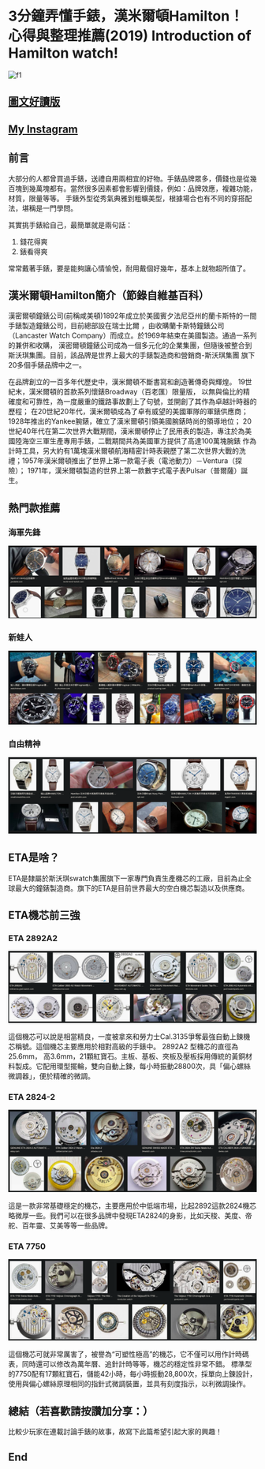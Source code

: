 # 3分鐘弄懂手錶，漢米爾頓Hamilton！心得與整理推薦(2019) Introduction of Hamilton watch!
![f1](https://github.com/HCH1/blog/blob/master/fig/watch31.png)

## [圖文好讀版]()
## [My Instagram](https://www.instagram.com/redbox111)

## 前言
大部分的人都曾買過手錶，送禮自用兩相宜的好物。手錶品牌眾多，價錢也是從幾百塊到幾萬塊都有。當然很多因素都會影響到價錢，例如：品牌效應，複雜功能，材質，限量等等。
手錶外型從秀氣典雅到粗曠美型，根據場合也有不同的穿搭配法，堪稱是一門學問。

其實挑手錶給自己，最簡單就是兩句話：
1. 錢花得爽
2. 錶看得爽

常常戴著手錶，要是能夠讓心情愉悅，耐用戴個好幾年，基本上就物超所值了。

## 漢米爾頓Hamilton簡介（節錄自維基百科）
漢密爾頓鐘錶公司(前稱咸美頓)1892年成立於美國賓夕法尼亞州的蘭卡斯特的一間手錶製造鐘錶公司，目前總部設在瑞士比爾
，由收購蘭卡斯特鐘錶公司（Lancaster Watch Company）而成立。於1969年結束在美國製造。通過一系列的兼併和收購，
漢密爾頓鐘錶公司成為一個多元化的企業集團，但隨後被整合到斯沃琪集團。目前，該品牌是世界上最大的手錶製造商和營銷商-斯沃琪集團
旗下20多個手錶品牌中之一。

在品牌創立的一百多年代歷史中，漢米爾頓不斷書寫和創造著傳奇與輝煌。 19世紀末，漢米爾頓的首款系列懷錶Broadway（百老匯）限量版，
以無與倫比的精確度和可靠性，為一度嚴重的鐵路事故劃上了句號，並開創了其作為卓越計時器的歷程；
在20世紀20年代，漢米爾頓成為了卓有威望的美國軍隊的軍錶供應商；1928年推出的Yankee腕錶，確立了漢米爾頓引領美國腕錶時尚的領導地位；
20世紀40年代在第二次世界大戰期間，漢米爾頓停止了民用表的製造，專注於為美國陸海空三軍生產專用手錶，二戰期間共為美國軍方提供了高達100萬塊腕錶
作為計時工具，另大約有1萬塊漢米爾頓航海精密計時表親歷了第二次世界大戰的洗禮；1957年漢米爾頓推出了世界上第一款電子表（電池動力）－Ventura（探險）；
1971年，漢米爾頓製造的世界上第一款數字式電子表Pulsar（普爾薩）誕生。


## 熱門款推薦
### 海軍先鋒
![f1](https://github.com/HCH1/blog/blob/master/fig/watch33a.png)

### 新蛙人
![f1](https://github.com/HCH1/blog/blob/master/fig/watch33b.png)

### 自由精神
![f1](https://github.com/HCH1/blog/blob/master/fig/watch33c.png)


## ETA是啥？
ETA是隸屬於斯沃琪swatch集團旗下一家專門負責生產機芯的工廠，目前為止全球最大的鐘錶製造商。旗下的ETA是目前世界最大的空白機芯製造以及供應商。

## ETA機芯前三強

### ETA 2892A2
![f1](https://github.com/HCH1/blog/blob/master/fig/watch35a.png)

這個機芯可以說是相當精良，一度被拿來和勞力士Cal.3135爭奪最強自動上鍊機芯稱號。這個機芯主要應用於相對高級的手錶中。
2892A2 型機芯的直徑為25.6mm， 高3.6mm，21顆紅寶石。主板、基板、夾板及壓板採用傳統的黃銅材料製成。它配用環型擺輪，雙向自動上鍊，每小時振動28800次，具「偏心螺絲微調器」，便於精確的微調。

### ETA 2824-2
![f1](https://github.com/HCH1/blog/blob/master/fig/watch35b.png)

這是一款非常基礎穩定的機芯，主要應用於中低端市場，比起2892這款2824機芯略微厚一些。我們可以在很多品牌中發現ETA2824的身影，比如天梭、美度、帝舵、百年靈、艾美等等一些品牌。

### ETA 7750
![f1](https://github.com/HCH1/blog/blob/master/fig/watch35c.png)

這個機芯可就非常厲害了，被譽為“可塑性極高”的機芯，它不僅可以用作計時碼表，同時還可以修改為萬年曆、追針計時等等，機芯的穩定性非常不錯。
標準型的7750配有17顆紅寶石，儲能42小時，每小時振動28,800次，採單向上鍊設計，使用與偏心螺絲原理相同的指針式微調裝置，並具有刻度指示，以利微調操作。


## 總結（若喜歡請按讚加分享：）
比較少玩家在連載討論手錶的故事，故寫下此篇希望引起大家的興趣！

## End
